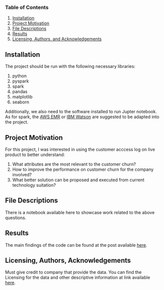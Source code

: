### Table of Contents

1. [Installation](#installation)
2. [Project Motivation](#motivation)
3. [File Descriptions](#files)
4. [Results](#results)
5. [Licensing, Authors, and Acknowledgements](#licensing)

## Installation <a name="installation"></a>

The project should be run with the following necessary libraries:
1. python
2. pyspark
3. spark
4. pandas
5. matplotlib
6. seaborn

Additionally, we also need to the software installed to run Jupter notebook.
As for spark, the [AWS EMR](https://console.aws.amazon.com/elasticmapreduce/) or [IBM Watson](https://cloud.ibm.com/developer/watson/dashboard) are suggested to be adapted into the project. 

## Project Motivation<a name="motivation"></a>

For this project, I was interested in using the customer acccess log on live product to better understand:

1. What attributes are the most relevant to the customer churn?
2. How to improve the performance on customer churn for the company involved?
3. What better solution can be proposed and executed from current technology suitation?


## File Descriptions <a name="files"></a>

There is a notebook available here to showcase work related to the above questions.  

## Results<a name="results"></a>

The main findings of the code can be found at the post available [here](https://medium.com/@babylore.cn/how-to-prevent-customer-churn-through-machine-learning-e8fde8eaf70a).

## Licensing, Authors, Acknowledgements<a name="licensing"></a>

Must give credit to company that provide the data.  You can find the Licensing for the data and other descriptive information at link available [here](https://insights.stackoverflow.com/survey/2019).  
